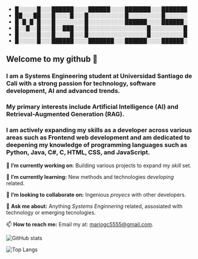 - █░░░░░█░░░██████░░░░██████░░░░███████░░░███████
- ██░░░██░░░█░░░░█░░░█░░░░░░░░░░█░░░░░░░░░█░░░░░░
- █░█░█░█░░░█░░░░░░░░█░░░░░░░░░░██████░░░░██████░
- █░░█░░█░░░█░░███░░░█░░░░░░░░░░░░░░░░█░░░░░░░░░█
- █░░░░░█░░░█░░░░█░░░█░░░░░░░░░░░░░░░░█░░░░░░░░░█
- █░░░░░█░░░██████░░░░███████░░░██████░░░░██████░




## Welcome to my github 👋
### I am a Systems Engineering student at Universidad Santiago de Cali with a strong passion for technology, software development, AI and advanced trends. 

### My primary interests include Artificial Intelligence (AI) and Retrieval-Augmented Generation (RAG). 
### I am actively expanding my skills as a developer across various areas such as Frontend web development and am dedicated to deepening my knowledge of programming languages such as Python, Java, C#, C, HTML, CSS, and JavaScript.

 🔭 **I’m currently working on**: Building various projects to expand my *skill* set.
 
 🌱 **I’m currently learning:** New methods and technologies *developing* related.
 
 👯 **I’m looking to collaborate on:** Ingenious *proyecs* with other developers.
 
 💬 **Ask me about:** Anything *Systems Enginnering* related, assosiated with technology or emerging tecnologies.
 
 📫 **How to reach me:** Email my at: mariogc5555@gmail.com.



![GitHub stats](https://github-readme-stats.vercel.app/api?username=MarioGC55&show_icons=true&theme=transparent&bg_color=000000&text_color=ffa500&title_color=ffa500&icon_color=ffa500)

![Top Langs](https://github-readme-stats.vercel.app/api/top-langs/?username=MarioGC55&show_icons=true&theme=gruvbox&bg_color=000000&text_color=ffa500&title_color=ffa500&icon_color=ffa500)
 
<!--
**mariogc55/MarioGC55** is a ✨ _special_ ✨ repository because its `README.md` (this file) appears on your GitHub profile.

Here are some ideas to get you started:

- 🔭 I’m currently working on ...
- 🌱 I’m currently learning ...
- 👯 I’m looking to collaborate on ...
- 🤔 I’m looking for help with ...
- 💬 Ask me about ...
- 📫 How to reach me: ...
- 😄 Pronouns: ...
- ⚡ Fun fact: ...
-->
